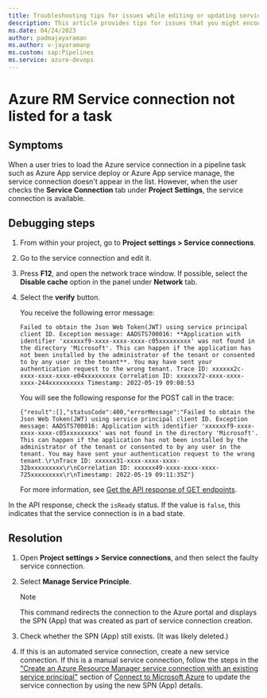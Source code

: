 ```yaml
---
title: Troubleshooting tips for issues while editing or updating service connections 
description: This article provides tips for issues that you might encounter while editing or updating azure RM service connections.
ms.date: 04/24/2023
author: padmajayaraman
ms.author: v-jayaramanp
ms.custom: sap:Pipelines
ms.service: azure-devops
---
```


# Azure RM Service connection not listed for a task

## Symptoms

When a user tries to load the Azure service connection in a pipeline task such as Azure App service deploy or Azure App service manage, the service connection doesn't appear in the list. However, when the user checks the **Service Connection** tab under **Project Settings**, the service connection is available.

## Debugging steps

1. From within your project, go to **Project settings > Service connections**.

1. Go to the service connection and edit it.

1. Press **F12**, and open the network trace window. If possible, select the **Disable cache** option in the panel under **Network** tab.

1. Select the **verify** button.

   You receive the following error message:

    ```output
    Failed to obtain the Json Web Token(JWT) using service principal client ID. Exception message: AADSTS700016: **Application with identifier 'xxxxxxf9-xxxx-xxxx-xxxx-c05xxxxxxxxx' was not found in the directory 'Microsoft'. This can happen if the application has not been installed by the administrator of the tenant or consented to by any user in the tenant**. You may have sent your authentication request to the wrong tenant. Trace ID: xxxxxx2c-xxxx-xxxx-xxxx-e04xxxxxxxxx Correlation ID: xxxxxx72-xxxx-xxxx-xxxx-244xxxxxxxxxx Timestamp: 2022-05-19 09:08:53
    ```

    You will see the following response for the POST call in the trace:

    ```output
    {"result":[],"statusCode":400,"errorMessage":"Failed to obtain the Json Web Token(JWT) using service principal client ID. Exception message: AADSTS700016: Application with identifier 'xxxxxxf9-xxxx-xxxx-xxxx-c05xxxxxxxxx' was not found in the directory 'Microsoft'. This can happen if the application has not been installed by the administrator of the tenant or consented to by any user in the tenant. You may have sent your authentication request to the wrong tenant.\r\nTrace ID: xxxxxx31-xxxx-xxxx-xxxx-32bxxxxxxxxx\r\nCorrelation ID: xxxxxx49-xxxx-xxxx-xxxx-725xxxxxxxxx\r\nTimestamp: 2022-05-19 09:11:35Z"}
    ```

    For more information, see [Get the API response of GET endpoints](/rest/api/azure/devops/serviceendpoint/endpoints/get?view=azure-devops-rest-6.0&tabs=HTTP&preserve-view=true).

In the API response, check the `isReady` status. If the value is `false`, this indicates that the service connection is in a bad state.

## Resolution

1. Open **Project settings > Service connections**, and then select the faulty service connection.

1. Select **Manage Service Principle**.

   > [!NOTE]
   > This command redirects the connection to the Azure portal and displays the SPN (App) that was created as part of service connection creation.

1. Check whether the SPN (App) still exists. (It was likely deleted.)

1. If this is an automated service connection, create a new service connection. If this is a manual service connection, follow the steps in the ["Create an Azure Resource Manager service connection with an existing service principal"](/azure/devops/pipelines/library/connect-to-azure?view=azure-devops&preserve-view=true) section of [Connect to Microsoft Azure](/azure/devops/pipelines/library/connect-to-azure?view=azure-devops&viewFallbackFrom=azure-devopshttps&preserve-view=true) to update the service connection by using the new SPN (App) details.

